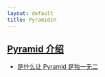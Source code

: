 ```yaml
---
layout: default
title: Pyramidcn
---
```


## [Pyramid 介绍][1]

- [是什么让 Pyramid 是独一无二][1.1]





[1]: 2012/09/15/pyramid-introduction.html "Pyramid 介绍"
[1.1]: 2012/09/15/pyramid-introduction.html#what-makes-pyramid-unique "是什么让 Pyramid 是独一无二"
